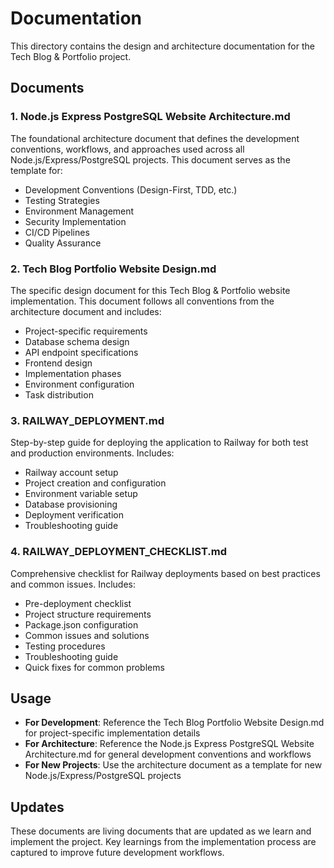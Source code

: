 # Documentation

This directory contains the design and architecture documentation for the Tech Blog & Portfolio project.

## Documents

### 1. Node.js Express PostgreSQL Website Architecture.md
The foundational architecture document that defines the development conventions, workflows, and approaches used across all Node.js/Express/PostgreSQL projects. This document serves as the template for:

- Development Conventions (Design-First, TDD, etc.)
- Testing Strategies
- Environment Management
- Security Implementation
- CI/CD Pipelines
- Quality Assurance

### 2. Tech Blog Portfolio Website Design.md
The specific design document for this Tech Blog & Portfolio website implementation. This document follows all conventions from the architecture document and includes:

- Project-specific requirements
- Database schema design
- API endpoint specifications
- Frontend design
- Implementation phases
- Environment configuration
- Task distribution

### 3. RAILWAY_DEPLOYMENT.md
Step-by-step guide for deploying the application to Railway for both test and production environments. Includes:

- Railway account setup
- Project creation and configuration
- Environment variable setup
- Database provisioning
- Deployment verification
- Troubleshooting guide

### 4. RAILWAY_DEPLOYMENT_CHECKLIST.md
Comprehensive checklist for Railway deployments based on best practices and common issues. Includes:

- Pre-deployment checklist
- Project structure requirements
- Package.json configuration
- Common issues and solutions
- Testing procedures
- Troubleshooting guide
- Quick fixes for common problems

## Usage

- **For Development**: Reference the Tech Blog Portfolio Website Design.md for project-specific implementation details
- **For Architecture**: Reference the Node.js Express PostgreSQL Website Architecture.md for general development conventions and workflows
- **For New Projects**: Use the architecture document as a template for new Node.js/Express/PostgreSQL projects

## Updates

These documents are living documents that are updated as we learn and implement the project. Key learnings from the implementation process are captured to improve future development workflows.
